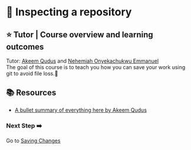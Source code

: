# :flags: Inspecting a repository

## :star: Tutor | Course overview and learning outcomes 

Tutor: [Akeem Qudus](https://github.com/holytech) and [Nehemiah Onyekachukwu Emmanuel](https://github.com/devgenix)<br>
The goal of this course is to teach you how you can save your work using git to avoid file loss.🚀



## 📚  Resources 
* [A bullet summary of everything here by Akeem Qudus](https://docs.google.com/presentation/d/1NqsCvwmnK7UzdDQ2eVHt5qKU2ZNp-EPyUg7E_SyV6jQ/edit?usp=sharing) 

### Next Step :arrow_right:
Go to [Saving Changes](./3_Inspecting_a_repository.md)